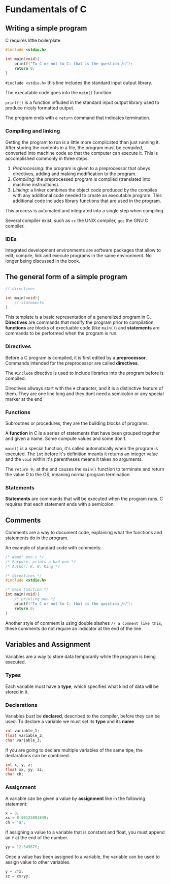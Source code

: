 # Fundamentals of C

## Writing a simple program

C requires little boilerplate

```C
#include <stdio.h>

int main(void){
    printf("To C or not to C: that is the question./n");
    return 0;
}
```

`#include <stdio.h>` this line includes the standard input output library.

The executable code goes into the `main()` function.

`printf()` is a function influded in the standard input output library used to produce nicely formatted output.

The program ends with a `return` command that indicates termination.

### Compiling and linking

Getting the program to run is a little more complicated than just running it. After storing the contents in a file, the program must be *compiled*, converted into machine code so that the computer can execute it. This is accomplished commonly in three steps.

1. *Preprocessing*: the program is given to a preprocessor that obeys directives, adding and making modification to the program.
2. *Compiling*: the preprocessed program is compiled (translated into machine instructions).
3. *Linking*: a linker combines the object code produced by the compiles with any additional code needed to create an executable program. This additional code includes library functions that are used in the program.

This process is automated and integrated into a single step when compiling. 

Several compiler exist, such as `cc` the UNIX compiler, `gcc` the GNU C compiler.

### IDEs

Integrated development environments are software packages that allow to edit, compile, link and execute programs in the same environment. No longer being discussed in the book.

## The general form of a simple program

```C
// directives

int main(void){
    // statements
}
```

This template is a basic representation of a generalized program in C. **Directives** are commands that modify the program prior to compilation, **functions** are blocks of exectuable code (like `main()`) and **statements** are commands to be performed when the program is run.

### Directives

Before a C program is compiled, it is first edited by a **preprocessor**. Commands intended for the preprocessor are called **directives**.

The `#include` directive is used to include libraries into the program before is compiled.

Directives allways start with the `#` character, and it is a distinctive feature of them. They are one line long and they dont need a semicolon or any special marker at the end

### Functions

Subroutnes or procedures, they are the building blocks of programs.

A **function** in C is a series of statements that have been grouped together and given a name. Some compute values and some don't.

`main()` is a special function, it's called automatically when the program is executed. The `int` before it's definition meants it returns an integer value and the `void` within it's parentheses means it takes no arguments.

The `return 0;` at the end causes the `main()` function to terminate and return the value 0 to the OS, meaning normal program termination. 

### Statements

**Statements** are commands that will be executed when the program runs. C requires that each statement ends with a semicolon.

## Comments

Comments are a way to document code, explaining what the functions and statements do in the program.

An example of standard code with comments:

```C
/* Name: pun.c */
/* Purpose: prints a bad pun */
/* Author: K. N. King */

/* directives */
#include <stdio.h>

/* main function */
int main(void){
    /* printing pun */
    printf("To C or not to C: that is the question./n");
    return 0;
}
```

Another style of comment is using double slashes `// a comment like this`, these comments do not require an indicator at the end of the line

## Variables and Assignment

Variables are a way to store data temporarily while the program is being executed.

### Types

Each variable must have a **type**, which specifies what kind of data will be stored in it.

### Declarations

Variables bust be **declared**, described to the compiler, before they can be used. To declare a variable we must set its **type** and its **name**

```C
int variable_1;
float variable_2;
char variable_3;
```

If you are going to declare multiple variables of the same tipe, the declarations can be combined.

```C
int x, y, z;
float xx, yy, zz;
char ch;
```

### Assignment

A variable can be given a value by **assignment** like in the following statement:
```C
x = 8;
xx = 8.00123093849;
ch = 'a';
```

If assigning a value to a variable that is constant and float, you must append an `f` at the end of the number.

```C
yy = 12.34567f;
```

Once a value has been assigned to a variable, the variable can be used to assign value to other variables.

```C
y = 2*x;
zz = xx+yy;
```